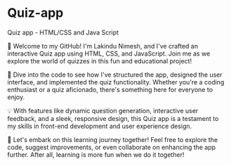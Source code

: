 # Quiz-app

Quiz app - HTML/CSS and Java Script

👋 Welcome to my GitHub! I'm Lakindu Nimesh, and I've crafted an interactive Quiz app using HTML, CSS, and JavaScript. Join me as we explore the world of quizzes in this fun and educational project!

🚀 Dive into the code to see how I've structured the app, designed the user interface, and implemented the quiz functionality. Whether you're a coding enthusiast or a quiz aficionado, there's something here for everyone to enjoy.

💡 With features like dynamic question generation, interactive user feedback, and a sleek, responsive design, this Quiz app is a testament to my skills in front-end development and user experience design.

🌟 Let's embark on this learning journey together! Feel free to explore the code, suggest improvements, or even collaborate on enhancing the app further. After all, learning is more fun when we do it together!

